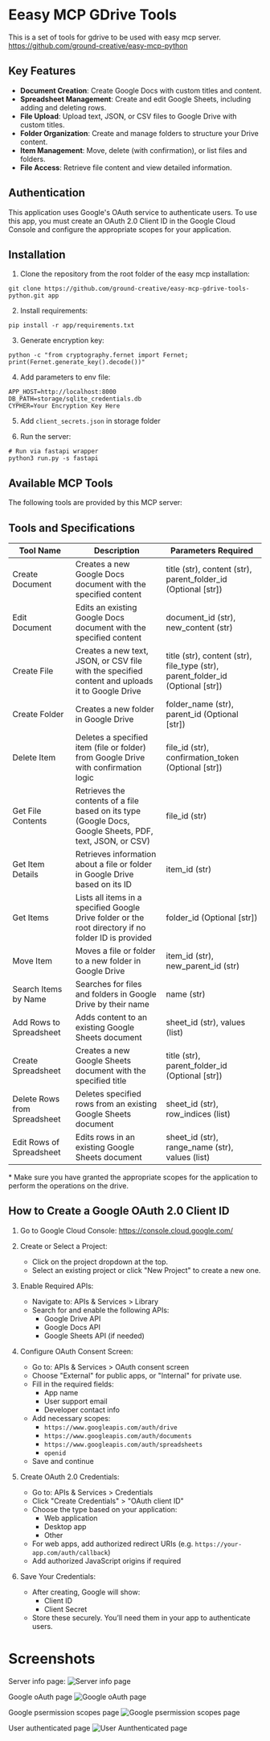 # Eeasy MCP GDrive Tools

This is a set of tools for gdrive to be used with easy mcp server.<br>
https://github.com/ground-creative/easy-mcp-python

## Key Features

- **Document Creation**: Create Google Docs with custom titles and content.
- **Spreadsheet Management**: Create and edit Google Sheets, including adding and deleting rows.
- **File Upload**: Upload text, JSON, or CSV files to Google Drive with custom titles.
- **Folder Organization**: Create and manage folders to structure your Drive content.
- **Item Management**: Move, delete (with confirmation), or list files and folders.
- **File Access**: Retrieve file content and view detailed information.

## Authentication

This application uses Google's OAuth service to authenticate users.
To use this app, you must create an OAuth 2.0 Client ID in the Google Cloud Console and configure the appropriate scopes for your application.

## Installation

1. Clone the repository from the root folder of the easy mcp installation:

```
git clone https://github.com/ground-creative/easy-mcp-gdrive-tools-python.git app
```

2. Install requirements:

```
pip install -r app/requirements.txt
```

3. Generate encryption key:

```
python -c "from cryptography.fernet import Fernet; print(Fernet.generate_key().decode())"
```

4. Add parameters to env file:

```
APP_HOST=http://localhost:8000
DB_PATH=storage/sqlite_credentials.db
CYPHER=Your Encryption Key Here
```

5. Add `client_secrets.json` in storage folder

6. Run the server:

```
# Run via fastapi wrapper
python3 run.py -s fastapi
```

## Available MCP Tools

The following tools are provided by this MCP server:

## Tools and Specifications

| Tool Name                    | Description                                                                                              | Parameters Required                                                            |
| ---------------------------- | -------------------------------------------------------------------------------------------------------- | ------------------------------------------------------------------------------ |
| Create Document              | Creates a new Google Docs document with the specified content                                            | title (str), content (str), parent_folder_id (Optional [str])                  |
| Edit Document                | Edits an existing Google Docs document with the specified content                                        | document_id (str), new_content (str)                                           |
| Create File                  | Creates a new text, JSON, or CSV file with the specified content and uploads it to Google Drive          | title (str), content (str), file_type (str), parent_folder_id (Optional [str]) |
| Create Folder                | Creates a new folder in Google Drive                                                                     | folder_name (str), parent_id (Optional [str])                                  |
| Delete Item                  | Deletes a specified item (file or folder) from Google Drive with confirmation logic                      | file_id (str), confirmation_token (Optional [str])                             |
| Get File Contents            | Retrieves the contents of a file based on its type (Google Docs, Google Sheets, PDF, text, JSON, or CSV) | file_id (str)                                                                  |
| Get Item Details             | Retrieves information about a file or folder in Google Drive based on its ID                             | item_id (str)                                                                  |
| Get Items                    | Lists all items in a specified Google Drive folder or the root directory if no folder ID is provided     | folder_id (Optional [str])                                                     |
| Move Item                    | Moves a file or folder to a new folder in Google Drive                                                   | item_id (str), new_parent_id (str)                                             |
| Search Items by Name         | Searches for files and folders in Google Drive by their name                                             | name (str)                                                                     |
| Add Rows to Spreadsheet      | Adds content to an existing Google Sheets document                                                       | sheet_id (str), values (list)                                                  |
| Create Spreadsheet           | Creates a new Google Sheets document with the specified title                                            | title (str), parent_folder_id (Optional [str])                                 |
| Delete Rows from Spreadsheet | Deletes specified rows from an existing Google Sheets document                                           | sheet_id (str), row_indices (list)                                             |
| Edit Rows of Spreadsheet     | Edits rows in an existing Google Sheets document                                                         | sheet_id (str), range_name (str), values (list)                                |

\* Make sure you have granted the appropriate scopes for the application to perform the operations on the drive.

## How to Create a Google OAuth 2.0 Client ID

1. Go to Google Cloud Console:
   https://console.cloud.google.com/

2. Create or Select a Project:

   - Click on the project dropdown at the top.
   - Select an existing project or click "New Project" to create a new one.

3. Enable Required APIs:

   - Navigate to: APIs & Services > Library
   - Search for and enable the following APIs:
     - Google Drive API
     - Google Docs API
     - Google Sheets API (if needed)

4. Configure OAuth Consent Screen:

   - Go to: APIs & Services > OAuth consent screen
   - Choose "External" for public apps, or "Internal" for private use.
   - Fill in the required fields:
     - App name
     - User support email
     - Developer contact info
   - Add necessary scopes:
     - `https://www.googleapis.com/auth/drive`
     - `https://www.googleapis.com/auth/documents`
     - `https://www.googleapis.com/auth/spreadsheets`
     - `openid`
   - Save and continue

5. Create OAuth 2.0 Credentials:

   - Go to: APIs & Services > Credentials
   - Click "Create Credentials" > "OAuth client ID"
   - Choose the type based on your application:
     - Web application
     - Desktop app
     - Other
   - For web apps, add authorized redirect URIs (e.g. `https://your-app.com/auth/callback`)
   - Add authorized JavaScript origins if required

6. Save Your Credentials:
   - After creating, Google will show:
     - Client ID
     - Client Secret
   - Store these securely. You’ll need them in your app to authenticate users.

# Screenshots

Server info page:
![Server info page](screenshots/1.png)

Google oAuth page
![Google oAuth page](screenshots/3.png)

Google psermission scopes page
![Google psermission scopes page](screenshots/4.png)

User authenticated page
![User Aunthenticated page](screenshots/5.png)

